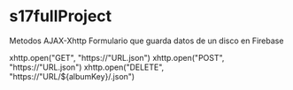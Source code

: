 # s17fullProject
Metodos AJAX-Xhttp Formulario que guarda datos de un disco en Firebase

xhttp.open("GET", "https://"URL.json")
xhttp.open("POST", "https://"URL.json")
xhttp.open("DELETE", "https://"URL/${albumKey}/.json")
